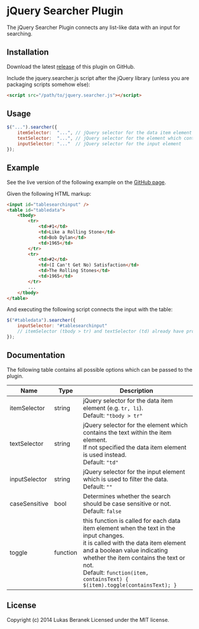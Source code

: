 # jQuery Searcher Plugin

The jQuery Searcher Plugin connects any list-like data with an input for searching.

## Installation

Download the latest [release](https://github.com/lloiser/jquery-searcher/releases/) of this plugin on GitHub.

Include the jquery.searcher.js script after the jQuery library (unless you are packaging scripts somehow else):
```html
<script src="/path/to/jquery.searcher.js"></script>
```

## Usage

```js
$("...").searcher({
    itemSelector:  "...", // jQuery selector for the data item element
    textSelector:  "...", // jQuery selector for the element which contains the text
    inputSelector: "..."  // jQuery selector for the input element
});
```

## Example

See the live version of the following example on the [GitHub page](http://lloiser.github.io/jquery-searcher/).

Given the following HTML markup:
```html
<input id="tablesearchinput" />
<table id="tabledata">
    <tbody>
        <tr>
            <td>#1</td>
            <td>Like a Rolling Stone</td>
            <td>Bob Dylan</td>
            <td>1965</td>
        </tr>
        <tr>
            <td>#2</td>
            <td>(I Can't Get No) Satisfaction</td>
            <td>The Rolling Stones</td>
            <td>1965</td>
        </tr>
        ...
    </tbody>
</table>
```
And executing the following script connects the input with the table:
```js
$("#tabledata").searcher({
    inputSelector: "#tablesearchinput"
    // itemSelector (tbody > tr) and textSelector (td) already have proper default values
});
```

## Documentation

The following table contains all possible options which can be passed to the plugin.

<table id="documentation">
    <thead>
        <tr>
            <th>Name</th>
            <th>Type</th>
            <th>Description</th>
        </tr>
    </thead>
    <tbody>
    <tr>
        <td>itemSelector</td>
        <td>string</td>
        <td>
            jQuery selector for the data item element (e.g. <code>tr, li</code>).<br />
            Default: <code>"tbody &gt; tr"</code>
        </td>
    </tr>
    <tr>
        <td>textSelector</td>
        <td>string</td>
        <td>
            jQuery selector for the element which contains the text within the item element.<br />
            If not specified the data item element is used instead.<br />
            Default: <code>"td"</code>
        </td>
    </tr>
    <tr>
        <td>inputSelector</td>
        <td>string</td>
        <td>
            jQuery selector for the input element which is used to filter the data.<br />
            Default: <code>""</code>
        </td>
    </tr>
    <tr>
        <td>caseSensitive</td>
        <td>bool</td>
        <td>
            Determines whether the search should be case sensitive or not.<br />
            Default: <code>false</code>
        </td>
    </tr>
    <tr>
        <td>toggle</td>
        <td>function</td>
        <td>
            this function is called for each data item element when the text in the input changes.<br />
            it is called with the data item element and a boolean value indicating whether the item contains the text or not.<br />
            Default: <code>function(item, containsText) { $(item).toggle(containsText); }</code>
        </td>
    </tr>
    </tbody>
</table>

## License

Copyright (c) 2014 Lukas Beranek Licensed under the MIT license.